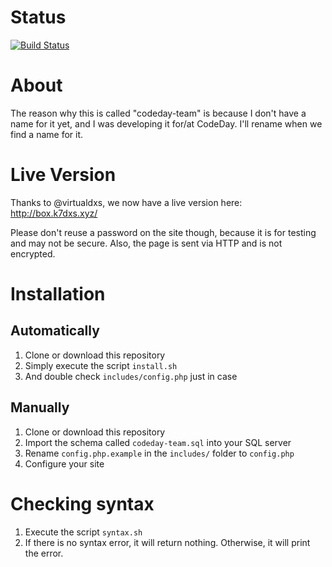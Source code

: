 # Status
[![Build Status](https://travis-ci.com/Arinerron/codeday-team.svg?token=xRJQhWcuhJai95gtzHzi&branch=master)](https://travis-ci.com/Arinerron/codeday-team)

# About
The reason why this is called "codeday-team" is because I don't have a name for it yet, and I was developing it for/at CodeDay.  I'll rename when we find a name for it.

# Live Version
Thanks to @virtualdxs, we now have a live version here: http://box.k7dxs.xyz/

Please don't reuse a password on the site though, because it is for testing and may not be secure. Also, the page is sent via HTTP and is not encrypted.

# Installation
## Automatically
1. Clone or download this repository
2. Simply execute the script `install.sh`
3. And double check `includes/config.php` just in case

## Manually
1. Clone or download this repository
2. Import the schema called `codeday-team.sql` into your SQL server
3. Rename `config.php.example` in the `includes/` folder to `config.php`
4. Configure your site

# Checking syntax
1. Execute the script `syntax.sh`
2. If there is no syntax error, it will return nothing. Otherwise, it will print the error.
